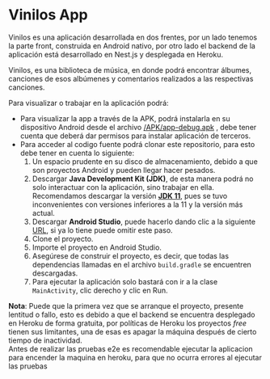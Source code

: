 # Vinilos App

Vinilos es una aplicación desarrollada en dos frentes, por un lado tenemos la parte front, construida en Android nativo, por otro lado el backend de la aplicación está desarrollado en Nest.js y desplegada en Heroku.

Vinilos, es una biblioteca de música, en donde podrá encontrar álbumes, canciones de esos albúmenes y comentarios realizados a las respectivas canciones.

Para visualizar o trabajar en la aplicación podrá:
- Para visualizar la app a través de la APK, podrá instalarla en su dispositivo Android desde el archivo [/APK/app-debug.apk](/APK/app-debug.apk)  , debe tener cuenta que deberá dar permisos para instalar aplicación de terceros.
- Para acceder al codigo fuente podrá clonar este repositorio, para esto debe tener en cuenta lo siguiente:
    1. Un espacio prudente en su disco de almacenamiento, debido a que son proyectos Android y pueden llegar hacer pesados.
    2. Descargar **Java Development Kit (JDK)**, de esta manera podrá no solo interactuar con la aplicación, sino trabajar en ella. Recomendamos descargar la versión **[JDK 11](https://openjdk.org/projects/jdk/11/)**,
       pues se tuvo inconvenientes con versiones inferiores a la 11 y la versión más actual.
    3. Descargar **Android Studio**, puede hacerlo dando clic a la siguiente [URL](https://developer.android.com/studio?hl=es-419&gclid=CjwKCAjwtp2bBhAGEiwAOZZTuPBonzLazwuNdiRverwgye5Sk6vMCq2Sc6z1BvHzDYuWcZ1Payd9sRoC6OYQAvD_BwE&gclsrc=aw.ds),
       si ya lo tiene puede omitir este paso.
    4. Clone el proyecto.
    5. Importe el proyecto en Android Studio.
    6. Asegúrese de construir el proyecto, es decir, que todas las dependencias llamadas en el archivo `build.gradle` se encuentren descargadas.
    7. Para ejecutar la aplicación solo bastará con ir a la clase `MainActivity`, clic derecho y clic en Run.

**Nota**: Puede que la primera vez que se arranque el proyecto, presente lentitud o fallo, esto es debido a que el backend se encuentra desplegado en Heroku de forma gratuita, por políticas de Heroku los proyectos _free_ tienen 
sus limitantes, una de esas es apagar la máquina después de cierto tiempo de inactividad.
<br>
Antes de realizar las pruebas e2e es recomendable ejecutar la aplicacion para encender la maquina en heroku, para que no ocurra errores al ejecutar las pruebas
